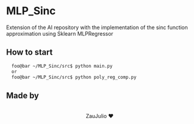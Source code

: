 # MLP_Sinc

Extension of the AI repository with the implementation of the sinc function approximation using Sklearn MLPRegressor

## How to start

```sh
  foo@bar ~/MLP_Sinc/src$ python main.py
  or
  foo@bar ~/MLP_Sinc/src$ python poly_reg_comp.py
```

## Made by

<p align="center">
  <br />
  ZauJulio ❤️
  <br />
</p>
